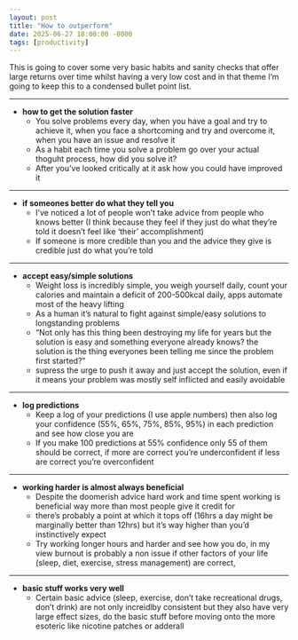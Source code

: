 ```yaml
---
layout: post
title: "How to outperform"
date: 2025-06-27 18:00:00 -0000
tags: [productivity]
---
```


This is going to cover some very basic habits and sanity checks that offer large returns over time whilst having a very low cost and in that theme I’m going to keep this to a condensed bullet point list. 

---

- **how to get the solution faster**
  - You solve problems every day, when you have a goal and try to achieve it, when you face a shortcoming and try and overcome it, when you have an issue and resolve it
  - As a habit each time you solve a problem go over your actual thoguht process, how did you solve it?
  - After you’ve looked critically at it ask how you could have improved it

---

- **if someones better do what they tell you**
  - I’ve noticed a lot of people won’t take advice from people who knows better (I think because they feel if they just do what they’re told it doesn’t feel like ‘their’ accomplishment)
  - If someone is more credible than you and the advice they give is credible just do what you’re told

---

- **accept easy/simple solutions**
  - Weight loss is incredibly simple, you weigh yourself daily, count your calories and maintain a deficit of 200-500kcal daily, apps automate most of the heavy lifting
  - As a human it’s natural to fight against simple/easy solutions to longstanding problems
  - “Not only has this thing been destroying my life for years but the solution is easy and something everyone already knows? the solution is the thing everyones been telling me since the problem first started?”
  - supress the urge to push it away and just accept the solution, even if it means your problem was mostly self inflicted and easily avoidable

---

- **log predictions**
  - Keep a log of your predictions (I use apple numbers) then also log your confidence (55%, 65%, 75%, 85%, 95%) in each prediction and see how close you are
  - If you make 100 predictions at 55% confidence only 55 of them should be correct, if more are correct you’re underconfident if less are correct you’re overconfident

---

- **working harder is almost always beneficial**
  - Despite the doomerish advice hard work and time spent working is beneficial way more than most people give it credit for
  - there’s probably a point at which it tops off (16hrs a day might be marginally better than 12hrs) but it’s way higher than you’d instinctively expect
  - Try working longer hours and harder and see how you do, in my view burnout is probably a non issue if other factors of your life (sleep, diet, exercise, stress management) are correct,

---

- **basic stuff works very well**
  - Certain basic advice (sleep, exercise, don’t take recreational drugs, don’t drink) are not only increidlby consistent but they also have very large effect sizes, do the basic stuff before moving onto the more esoteric like nicotine patches or adderall
